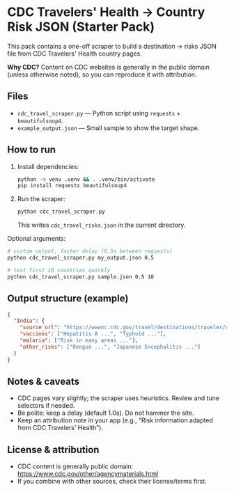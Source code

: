 # CDC Travelers' Health → Country Risk JSON (Starter Pack)

This pack contains a one-off scraper to build a destination → risks JSON file from CDC Travelers' Health country pages.

**Why CDC?** Content on CDC websites is generally in the public domain (unless otherwise noted), so you can reproduce it with attribution.

## Files
- `cdc_travel_scraper.py` — Python script using `requests` + `beautifulsoup4`.
- `example_output.json` — Small sample to show the target shape.

## How to run

1. Install dependencies:
   ```bash
   python -m venv .venv && . .venv/bin/activate
   pip install requests beautifulsoup4
   ```

2. Run the scraper:
   ```bash
   python cdc_travel_scraper.py
   ```
   This writes `cdc_travel_risks.json` in the current directory.

Optional arguments:
```bash
# custom output, faster delay (0.5s between requests)
python cdc_travel_scraper.py my_output.json 0.5

# test first 10 countries quickly
python cdc_travel_scraper.py sample.json 0.5 10
```

## Output structure (example)
```json
{
  "India": {
    "source_url": "https://wwwnc.cdc.gov/travel/destinations/traveler/none/india",
    "vaccines": ["Hepatitis A ...", "Typhoid ..."],
    "malaria": ["Risk in many areas ..."],
    "other_risks": ["Dengue ...", "Japanese Encephalitis ..."]
  }
}
```

## Notes & caveats
- CDC pages vary slightly; the scraper uses heuristics. Review and tune selectors if needed.
- Be polite: keep a delay (default 1.0s). Do not hammer the site.
- Keep an attribution note in your app (e.g., “Risk information adapted from CDC Travelers’ Health”).

## License & attribution
- CDC content is generally public domain: https://www.cdc.gov/other/agencymaterials.html
- If you combine with other sources, check their license/terms first.
